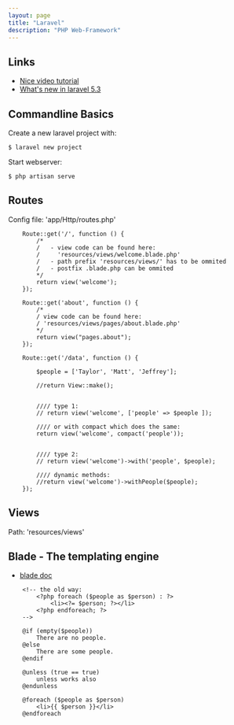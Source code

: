 ```yaml
---
layout: page
title: "Laravel"
description: "PHP Web-Framework"
---
```



## Links

* [Nice video tutorial](https://laracasts.com/series/laravel-5-from-scratch)
* [What's new in laravel 5.3](https://laracasts.com/series/whats-new-in-laravel-5-3)




## Commandline Basics


Create a new laravel project with:

``` $ laravel new project ```

Start webserver:

``` $ php artisan serve ```




## Routes

Config file: 'app/Http/routes.php'

```
    Route::get('/', function () {
        /*
        /   - view code can be found here:
        /     'resources/views/welcome.blade.php'
        /   - path prefix 'resources/views/' has to be ommited
        /   - postfix .blade.php can be ommited
        */
        return view('welcome');
    });

    Route::get('about', function () {
        /*
        / view code can be found here:
        / 'resources/views/pages/about.blade.php'
        */
        return view("pages.about");
    });

    Route::get('/data', function () {

        $people = ['Taylor', 'Matt', 'Jeffrey'];

        //return View::make();


        //// type 1:
        // return view('welcome', ['people' => $people ]);

        //// or with compact which does the same:
        return view('welcome', compact('people'));


        //// type 2:
        // return view('welcome')->with('people', $people);

        //// dynamic methods:
        //return view('welcome')->withPeople($people);
    });
```



## Views

Path: 'resources/views'


## Blade - The templating engine

* [blade doc](https://laravel.com/docs/5.2/blade)


```
    <!-- the old way:
        <?php foreach ($people as $person) : ?>
            <li><?= $person; ?></li>
        <?php endforeach; ?>
    -->

    @if (empty($people))
        There are no people.
    @else
        There are some people.
    @endif

    @unless (true == true)
        unless works also
    @endunless

    @foreach ($people as $person)
        <li>{{ $person }}</li>
    @endforeach
```







